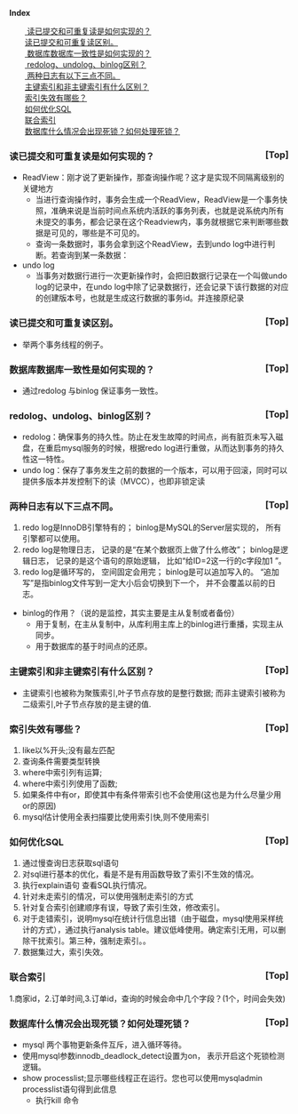 <a name="index">**Index**</a>

&emsp;&emsp;<a href="#0"> 读已提交和可重复读是如何实现的？</a>  
&emsp;&emsp;<a href="#1">读已提交和可重复读区别。</a>  
&emsp;&emsp;<a href="#2"> 数据库数据库一致性是如何实现的？</a>  
&emsp;&emsp;<a href="#3"> redolog、undolog、binlog区别？</a>  
&emsp;&emsp;<a href="#4"> 两种日志有以下三点不同。</a>  
&emsp;&emsp;<a href="#5">主键索引和非主键索引有什么区别？</a>  
&emsp;&emsp;<a href="#6">索引失效有哪些？</a>  
&emsp;&emsp;<a href="#7">如何优化SQL</a>  
&emsp;&emsp;<a href="#8">联合索引 </a>  
&emsp;&emsp;<a href="#9">数据库什么情况会出现死锁？如何处理死锁？</a>  
 ### <a name="0">读已提交和可重复读是如何实现的？</a><a style="float:right;text-decoration:none;" href="#index">[Top]</a>
- ReadView：刚才说了更新操作，那查询操作呢？这才是实现不同隔离级别的关键地方
  - 当进行查询操作时，事务会生成一个ReadView，ReadView是一个事务快照，准确来说是当前时间点系统内活跃的事务列表，也就是说系统内所有未提交的事务，都会记录在这个Readview内，事务就根据它来判断哪些数据是可见的，哪些是不可见的。
  - 查询一条数据时，事务会拿到这个ReadView，去到undo log中进行判断。若查询到某一条数据：
- undo log
  - 当事务对数据行进行一次更新操作时，会把旧数据行记录在一个叫做undo log的记录中，在undo log中除了记录数据行，还会记录下该行数据的对应的创建版本号，也就是生成这行数据的事务id。并连接原纪录
    

### <a name="1">读已提交和可重复读区别。</a><a style="float:right;text-decoration:none;" href="#index">[Top]</a>
 - 举两个事务线程的例子。

 ### <a name="2">数据库数据库一致性是如何实现的？</a><a style="float:right;text-decoration:none;" href="#index">[Top]</a>
  - 通过redolog 与binlog 保证事务一致性。
 ### <a name="3">redolog、undolog、binlog区别？</a><a style="float:right;text-decoration:none;" href="#index">[Top]</a>
 - redolog：确保事务的持久性。防止在发生故障的时间点，尚有脏页未写入磁盘，在重启mysql服务的时候，根据redo log进行重做，从而达到事务的持久性这一特性。
 - undo log：保存了事务发生之前的数据的一个版本，可以用于回滚，同时可以提供多版本并发控制下的读（MVCC），也即非锁定读
 ### <a name="4">两种日志有以下三点不同。</a><a style="float:right;text-decoration:none;" href="#index">[Top]</a>
   1. redo log是InnoDB引擎特有的； binlog是MySQL的Server层实现的， 所有引擎都可以使用。
   2. redo log是物理日志， 记录的是“在某个数据页上做了什么修改”； binlog是逻辑日志， 记录的是这个语句的原始逻辑， 比如“给ID=2这一行的c字段加1 ”。
   3. redo log是循环写的， 空间固定会用完； binlog是可以追加写入的。 “追加写”是指binlog文件写到一定大小后会切换到下一个， 并不会覆盖以前的日志。
  
- binlog的作用？（说的是监控，其实主要是主从复制或者备份）
  - 用于复制，在主从复制中，从库利用主库上的binlog进行重播，实现主从同步。 
  - 用于数据库的基于时间点的还原。
 
### <a name="5">主键索引和非主键索引有什么区别？</a><a style="float:right;text-decoration:none;" href="#index">[Top]</a>
- 主键索引也被称为聚簇索引,叶子节点存放的是整行数据; 而非主键索引被称为二级索引,叶子节点存放的是主键的值.

### <a name="6">索引失效有哪些？</a><a style="float:right;text-decoration:none;" href="#index">[Top]</a>
1. like以%开头;没有最左匹配
2. 查询条件需要类型转换
3. where中索引列有运算;
4. where中索引列使用了函数;
5. 如果条件中有or，即使其中有条件带索引也不会使用(这也是为什么尽量少用or的原因)
6. mysql估计使用全表扫描要比使用索引快,则不使用索引

### <a name="7">如何优化SQL</a><a style="float:right;text-decoration:none;" href="#index">[Top]</a>
1. 通过慢查询日志获取sql语句
2. 对sql进行基本的优化，看是不是有用函数导致了索引不生效的情况。
3. 执行explain语句 查看SQL执行情况。
4. 针对未走索引的情况，可以使用强制走索引的方式
5. 针对复合索引创建顺序有误，导致了索引生效，修改索引。
6. 对于走错索引，说明mysql在统计行信息出错（由于磁盘，mysql使用采样统计的方式），通过执行analysis table。建议低峰使用。确定索引无用，可以删除干扰索引。第三种，强制走索引。。
7. 数据集过大，索引失效。

### <a name="8">联合索引 </a><a style="float:right;text-decoration:none;" href="#index">[Top]</a>
1.商家id，2.订单时间,3.订单id，查询的时候会命中几个字段？(1个，时间会失效)
  
### <a name="9">数据库什么情况会出现死锁？如何处理死锁？</a><a style="float:right;text-decoration:none;" href="#index">[Top]</a>
- mysql 两个事物更新条件互斥，进入循环等待。
- 使用mysql参数innodb_deadlock_detect设置为on， 表示开启这个死锁检测逻辑。
- show processlist;显示哪些线程正在运行。您也可以使用mysqladmin processlist语句得到此信息
  - 执行kill 命令
  
